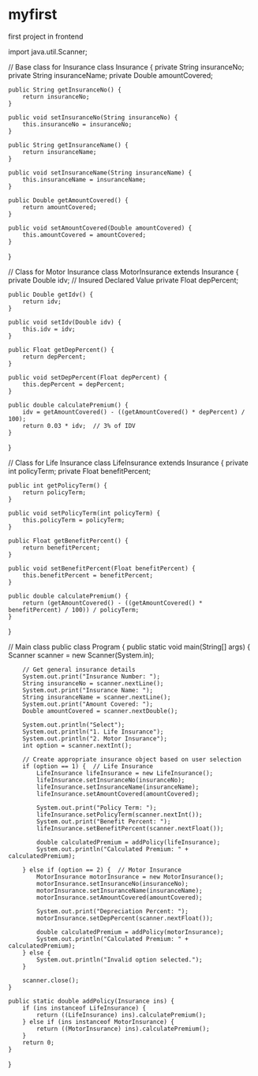 # myfirst
first project in frontend

import java.util.Scanner;

// Base class for Insurance
class Insurance {
    private String insuranceNo;
    private String insuranceName;
    private Double amountCovered;

    public String getInsuranceNo() {
        return insuranceNo;
    }

    public void setInsuranceNo(String insuranceNo) {
        this.insuranceNo = insuranceNo;
    }

    public String getInsuranceName() {
        return insuranceName;
    }

    public void setInsuranceName(String insuranceName) {
        this.insuranceName = insuranceName;
    }

    public Double getAmountCovered() {
        return amountCovered;
    }

    public void setAmountCovered(Double amountCovered) {
        this.amountCovered = amountCovered;
    }
}

// Class for Motor Insurance
class MotorInsurance extends Insurance {
    private Double idv;  // Insured Declared Value
    private Float depPercent;

    public Double getIdv() {
        return idv;
    }

    public void setIdv(Double idv) {
        this.idv = idv;
    }

    public Float getDepPercent() {
        return depPercent;
    }

    public void setDepPercent(Float depPercent) {
        this.depPercent = depPercent;
    }

    public double calculatePremium() {
        idv = getAmountCovered() - ((getAmountCovered() * depPercent) / 100);
        return 0.03 * idv;  // 3% of IDV
    }
}

// Class for Life Insurance
class LifeInsurance extends Insurance {
    private int policyTerm;
    private Float benefitPercent;

    public int getPolicyTerm() {
        return policyTerm;
    }

    public void setPolicyTerm(int policyTerm) {
        this.policyTerm = policyTerm;
    }

    public Float getBenefitPercent() {
        return benefitPercent;
    }

    public void setBenefitPercent(Float benefitPercent) {
        this.benefitPercent = benefitPercent;
    }

    public double calculatePremium() {
        return (getAmountCovered() - ((getAmountCovered() * benefitPercent) / 100)) / policyTerm;
    }
}

// Main class
public class Program {
    public static void main(String[] args) {
        Scanner scanner = new Scanner(System.in);

        // Get general insurance details
        System.out.print("Insurance Number: ");
        String insuranceNo = scanner.nextLine();
        System.out.print("Insurance Name: ");
        String insuranceName = scanner.nextLine();
        System.out.print("Amount Covered: ");
        Double amountCovered = scanner.nextDouble();

        System.out.println("Select");
        System.out.println("1. Life Insurance");
        System.out.println("2. Motor Insurance");
        int option = scanner.nextInt();

        // Create appropriate insurance object based on user selection
        if (option == 1) {  // Life Insurance
            LifeInsurance lifeInsurance = new LifeInsurance();
            lifeInsurance.setInsuranceNo(insuranceNo);
            lifeInsurance.setInsuranceName(insuranceName);
            lifeInsurance.setAmountCovered(amountCovered);
            
            System.out.print("Policy Term: ");
            lifeInsurance.setPolicyTerm(scanner.nextInt());
            System.out.print("Benefit Percent: ");
            lifeInsurance.setBenefitPercent(scanner.nextFloat());

            double calculatedPremium = addPolicy(lifeInsurance);
            System.out.println("Calculated Premium: " + calculatedPremium);

        } else if (option == 2) {  // Motor Insurance
            MotorInsurance motorInsurance = new MotorInsurance();
            motorInsurance.setInsuranceNo(insuranceNo);
            motorInsurance.setInsuranceName(insuranceName);
            motorInsurance.setAmountCovered(amountCovered);
            
            System.out.print("Depreciation Percent: ");
            motorInsurance.setDepPercent(scanner.nextFloat());

            double calculatedPremium = addPolicy(motorInsurance);
            System.out.println("Calculated Premium: " + calculatedPremium);
        } else {
            System.out.println("Invalid option selected.");
        }

        scanner.close();
    }

    public static double addPolicy(Insurance ins) {
        if (ins instanceof LifeInsurance) {
            return ((LifeInsurance) ins).calculatePremium();
        } else if (ins instanceof MotorInsurance) {
            return ((MotorInsurance) ins).calculatePremium();
        }
        return 0;
    }
}

